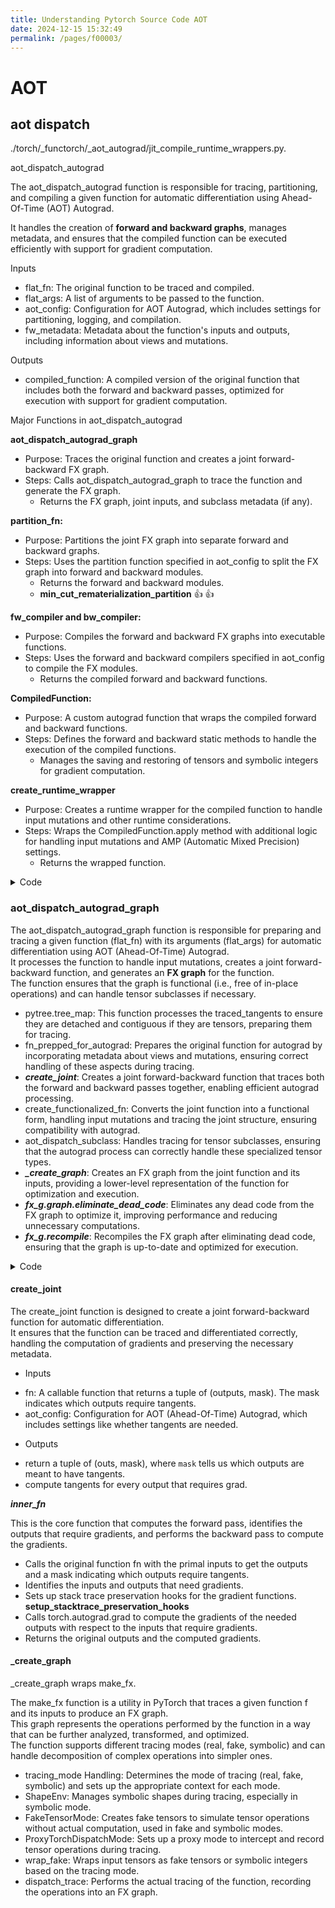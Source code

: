 ```yaml
---
title: Understanding Pytorch Source Code AOT
date: 2024-12-15 15:32:49
permalink: /pages/f00003/
---
```


# AOT
## aot dispatch

./torch/_functorch/_aot_autograd/jit_compile_runtime_wrappers.py.

aot_dispatch_autograd

The aot_dispatch_autograd function is responsible for tracing, partitioning, and compiling a given function for automatic differentiation using Ahead-Of-Time (AOT) Autograd.

It handles the creation of **forward and backward graphs**, manages metadata, and ensures that the compiled function can be executed efficiently with support for gradient computation.

Inputs
- flat_fn: The original function to be traced and compiled.
- flat_args: A list of arguments to be passed to the function.
- aot_config: Configuration for AOT Autograd, which includes settings for partitioning, logging, and compilation.
- fw_metadata: Metadata about the function's inputs and outputs, including information about views and mutations.

Outputs
- compiled_function: A compiled version of the original function that includes both the forward and backward passes, optimized for execution with support for gradient computation.


Major Functions in aot_dispatch_autograd

**aot_dispatch_autograd_graph**
- Purpose: Traces the original function and creates a joint forward-backward FX graph.
- Steps: Calls aot_dispatch_autograd_graph to trace the function and generate the FX graph.
  - Returns the FX graph, joint inputs, and subclass metadata (if any).

**partition_fn:**
* Purpose: Partitions the joint FX graph into separate forward and backward graphs.
* Steps: Uses the partition function specified in aot_config to split the FX graph into forward and backward modules.
   - Returns the forward and backward modules.
   - **min_cut_rematerialization_partition** :+1: :+1:

**fw_compiler and bw_compiler:**
* Purpose: Compiles the forward and backward FX graphs into executable functions.
* Steps: Uses the forward and backward compilers specified in aot_config to compile the FX modules.
  - Returns the compiled forward and backward functions.

**CompiledFunction:**
* Purpose: A custom autograd function that wraps the compiled forward and backward functions.
* Steps: Defines the forward and backward static methods to handle the execution of the compiled functions.
  - Manages the saving and restoring of tensors and symbolic integers for gradient computation.

**create_runtime_wrapper**
* Purpose: Creates a runtime wrapper for the compiled function to handle input mutations and other runtime considerations.
* Steps: Wraps the CompiledFunction.apply method with additional logic for handling input mutations and AMP (Automatic Mixed Precision) settings.
  - Returns the wrapped function.

<details>
  <summary>Code</summary>

```python
def aot_dispatch_autograd(...)
    fx_g, joint_inputs, maybe_subclass_meta = aot_dispatch_autograd_graph(  # type: ignore[misc]
        flat_fn, flat_args, aot_config, fw_metadata=fw_metadata
    )
    ...
    fw_module, bw_module = aot_config.partition_fn(
        fx_g, joint_inputs, num_fwd_outputs=num_inner_fwd_outputs
    )
```
</details>

### aot_dispatch_autograd_graph

The aot_dispatch_autograd_graph function is responsible for preparing and tracing a given function (flat_fn) with its arguments (flat_args) for automatic differentiation using AOT (Ahead-Of-Time) Autograd.\
It processes the function to handle input mutations, creates a joint forward-backward function, and generates an **FX graph** for the function.\
The function ensures that the graph is functional (i.e., free of in-place operations) and can handle tensor subclasses if necessary.

* pytree.tree_map: This function processes the traced_tangents to ensure they are detached and contiguous if they are tensors, preparing them for tracing.
* fn_prepped_for_autograd: Prepares the original function for autograd by incorporating metadata about views and mutations, ensuring correct handling of these aspects during tracing.
* ***create_joint***: Creates a joint forward-backward function that traces both the forward and backward passes together, enabling efficient autograd processing.
* create_functionalized_fn: Converts the joint function into a functional form, handling input mutations and tracing the joint structure, ensuring compatibility with autograd.
* aot_dispatch_subclass: Handles tracing for tensor subclasses, ensuring that the autograd process can correctly handle these specialized tensor types.
* ***_create_graph***: Creates an FX graph from the joint function and its inputs, providing a lower-level representation of the function for optimization and execution.
* ***fx_g.graph.eliminate_dead_code***: Eliminates any dead code from the FX graph to optimize it, improving performance and reducing unnecessary computations.
* ***fx_g.recompile***: Recompiles the FX graph after eliminating dead code, ensuring that the graph is up-to-date and optimized for execution.

<details>
  <summary>Code</summary>

```python
    ### dispatch_and_compile_graph.py
    fn_prepared_for_autograd = fn_prepped_for_autograd(
        flat_fn,
        fw_metadata,
    )
    joint_fn_to_trace = create_joint(fn_prepared_for_autograd, aot_config=aot_config)

    joint_fn_to_trace, updated_joint_inputs = create_functionalized_fn(
        joint_fn_to_trace,
        joint_inputs,
        meta=fw_metadata,
        aot_config=aot_config,
        trace_joint=True,
    )

    subclass_tracing_info = aot_dispatch_subclass(
        joint_fn_to_trace,
        updated_joint_inputs,
        is_joint_structure=True,
        meta=fw_metadata,
        fw_only=flat_fn,
    )
    ...
    fx_g = _create_graph(joint_fn_to_trace, updated_joint_inputs, aot_config=aot_config)
    ...
    fx_g.graph.eliminate_dead_code()
    fx_g.recompile()
```
</details>


#### create_joint
The create_joint function is designed to create a joint forward-backward function for automatic differentiation.\
It ensures that the function can be traced and differentiated correctly, handling the computation of gradients and preserving the necessary metadata.

* Inputs 
- fn: A callable function that returns a tuple of (outputs, mask). The mask indicates which outputs require tangents.
- aot_config: Configuration for AOT (Ahead-Of-Time) Autograd, which includes settings like whether tangents are needed.
* Outputs
- return a tuple of (outs, mask), where `mask` tells us which outputs are meant to have tangents.
- compute tangents for every output that requires grad.


***inner_fn***

This is the core function that computes the forward pass, identifies the outputs that require gradients, and performs the backward pass to compute the gradients.

- Calls the original function fn with the primal inputs to get the outputs and a mask indicating which outputs require tangents.
- Identifies the inputs and outputs that need gradients.
- Sets up stack trace preservation hooks for the gradient functions. **setup_stacktrace_preservation_hooks**
- Calls torch.autograd.grad to compute the gradients of the needed outputs with respect to the inputs that require gradients.
- Returns the original outputs and the computed gradients.

#### _create_graph

_create_graph wraps make_fx.

The make_fx function is a utility in PyTorch that traces a given function f and its inputs to produce an FX graph.\
This graph represents the operations performed by the function in a way that can be further analyzed, transformed, and optimized.\
The function supports different tracing modes (real, fake, symbolic) and can handle decomposition of complex operations into simpler ones.

- tracing_mode Handling: Determines the mode of tracing (real, fake, symbolic) and sets up the appropriate context for each mode.
- ShapeEnv: Manages symbolic shapes during tracing, especially in symbolic mode.
- FakeTensorMode: Creates fake tensors to simulate tensor operations without actual computation, used in fake and symbolic modes.
- ProxyTorchDispatchMode: Sets up a proxy mode to intercept and record tensor operations during tracing.
- wrap_fake: Wraps input tensors as fake tensors or symbolic integers based on the tracing mode.
- dispatch_trace: Performs the actual tracing of the function, recording the operations into an FX graph.
